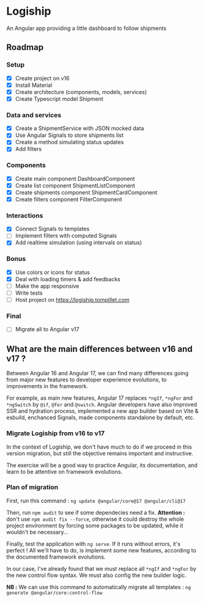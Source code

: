 # Logiship

An Angular app providing a little dashboard to follow shipments

## Roadmap

### Setup

- [x] Create project on v16
- [x] Install Material
- [x] Create architecture (components, models, services)
- [x] Create Typescript model Shipment

### Data and services

- [x] Create a ShipmentService with JSON mocked data
- [x] Use Angular Signals to store shipments list
- [x] Create a method simulating status updates
- [x] Add filters

### Components

- [x] Create main component DashboardComponent
- [x] Create list component ShipmentListComponent
- [x] Create shipments component ShipmentCardComponent
- [x] Create filters component FilterComponent

### Interactions

- [x] Connect Signals to templates
- [ ] Implement filters with computed Signals
- [x] Add realtime simulation (using intervals on status)

### Bonus

- [x] Use colors or icons for status
- [x] Deal with loading timers & add feedbacks
- [ ] Make the app responsive
- [ ] Write tests
- [ ] Host project on https://logiship.tompillet.com

### Final

- [ ] Migrate all to Angular v17

## What are the main differences between v16 and v17 ?

Between Angular 16 and Angular 17, we can find many differences going from major new features to developer experience evolutions, to improvements in the framework.

For example, as main new features, Angular 17 replaces `*ngIf`, `*ngFor` and `*ngSwitch` by `@if`, `@for` and `@switch`. Angular developers have also improved SSR and hydration process, implemented a new app builder based on Vite & esbuild, enchanced Signals, made components standalone by default, etc.

### Migrate Logiship from v16 to v17

In the context of Logiship, we don't have much to do if we proceed in this version migration, but still the objective remains important and instructive.

The exercise will be a good way to practice Angular, its documentation, and learn to be attentive on framework evolutions.

### Plan of migration

First, run this command : `ng update @angular/core@17 @angular/cli@17`

Then, run `npm audit` to see if some dependecies need a fix. **Attention :** don't use `npm audit fix --force`, otherwise it could destroy the whole project environment by forcing some packages to be updated, while it wouldn't be necessary...

Finally, test the application with `ng serve`. If it runs without errors, it's perfect !
All we'll have to do, is implement some new features, according to the documented framework evolutions.

In our case, I've already found that we must replace all `*ngIf` and `*ngFor` by the new control flow syntax.
We must also config the new builder logic.

**NB :** We can use this command to automatically migrate all templates :
`ng generate @angular/core:control-flow`
